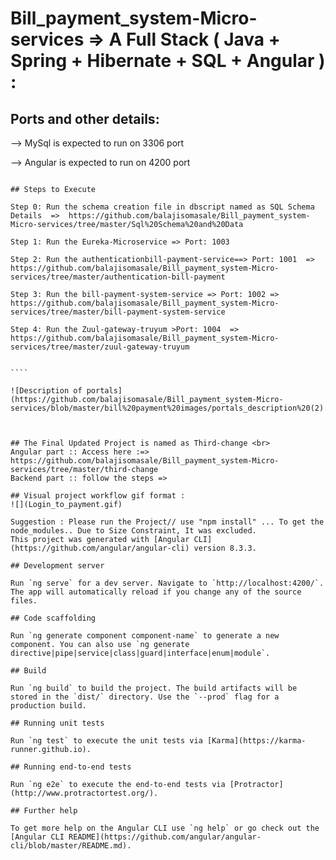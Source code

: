 # Bill_payment_system-Micro-services => A Full Stack ( Java + Spring + Hibernate + SQL + Angular ) : 



## Ports and other details:

--> MySql is expected to run on 3306 port

--> Angular is expected to run on 4200 port 


````````````

## Steps to Execute

Step 0: Run the schema creation file in dbscript named as SQL Schema Details  =>  https://github.com/balajisomasale/Bill_payment_system-Micro-services/tree/master/Sql%20Schema%20and%20Data 

Step 1: Run the Eureka-Microservice => Port: 1003

Step 2: Run the authenticationbill-payment-service==> Port: 1001  => https://github.com/balajisomasale/Bill_payment_system-Micro-services/tree/master/authentication-bill-payment

Step 3: Run the bill-payment-system-service => Port: 1002 => https://github.com/balajisomasale/Bill_payment_system-Micro-services/tree/master/bill-payment-system-service

Step 4: Run the Zuul-gateway-truyum >Port: 1004  => https://github.com/balajisomasale/Bill_payment_system-Micro-services/tree/master/zuul-gateway-truyum


````

![Description of portals](https://github.com/balajisomasale/Bill_payment_system-Micro-services/blob/master/bill%20payment%20images/portals_description%20(2).png)



## The Final Updated Project is named as Third-change <br>
Angular part :: Access here :=> https://github.com/balajisomasale/Bill_payment_system-Micro-services/tree/master/third-change
Backend part :: follow the steps => 

## Visual project workflow gif format :
![](Login_to_payment.gif)

Suggestion : Please run the Project// use "npm install" ... To get the node_modules.. Due to Size Constraint, It was excluded.
This project was generated with [Angular CLI](https://github.com/angular/angular-cli) version 8.3.3.

## Development server

Run `ng serve` for a dev server. Navigate to `http://localhost:4200/`. The app will automatically reload if you change any of the source files.

## Code scaffolding

Run `ng generate component component-name` to generate a new component. You can also use `ng generate directive|pipe|service|class|guard|interface|enum|module`.

## Build

Run `ng build` to build the project. The build artifacts will be stored in the `dist/` directory. Use the `--prod` flag for a production build.

## Running unit tests

Run `ng test` to execute the unit tests via [Karma](https://karma-runner.github.io).

## Running end-to-end tests

Run `ng e2e` to execute the end-to-end tests via [Protractor](http://www.protractortest.org/).

## Further help

To get more help on the Angular CLI use `ng help` or go check out the [Angular CLI README](https://github.com/angular/angular-cli/blob/master/README.md).
